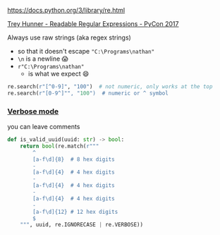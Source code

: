 https://docs.python.org/3/library/re.html

[Trey Hunner - Readable Regular Expressions - PyCon 2017](https://www.youtube.com/watch?v=0sOfhhduqks)

Always use raw strings (aka regex strings)

-   so that it doesn't escape `"C:\Programs\nathan"`
-   `\n` is a newline 😱
-   `r"C:\Programs\nathan"`
    -   is what we expect 😄

```python
re.search(r"[^0-9]", "100")  # not numeric, only works at the top
re.search(r"[0-9^]"", "100")  # numeric or ^ symbol
```

### [Verbose mode](https://youtu.be/0sOfhhduqks?t=3868)

you can leave comments

```python
def is_valid_uuid(uuid: str) -> bool:
    return bool(re.match(r"""
        ^
        [a-f\d]{8}  # 8 hex digits
        -
        [a-f\d]{4}  # 4 hex digits
        -
        [a-f\d]{4}  # 4 hex digits
        -
        [a-f\d]{4}  # 4 hex digits
        -
        [a-f\d]{12} # 12 hex digits
        $
    """, uuid, re.IGNORECASE | re.VERBOSE))
```
